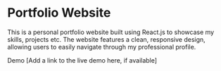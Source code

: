 # Portfolio Website
This is a personal portfolio website built using React.js to showcase my skills, projects etc. The website features a clean, responsive design, allowing users to easily navigate through my professional profile.

Demo
[Add a link to the live demo here, if available]